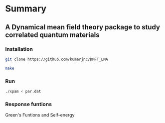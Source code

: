 # Summary
## A Dynamical mean field theory package to study correlated quantum materials


### Installation
```bash
git clone https://github.com/kumarjnc/DMFT_LMA
```
```bash
make
```

### Run
```bash
./xpam < par.dat
```
### Response funtions
Green's Funtions and Self-energy
